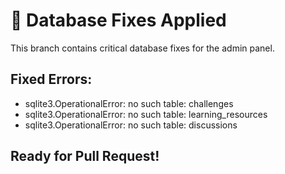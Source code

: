 # 🔧 Database Fixes Applied

This branch contains critical database fixes for the admin panel.

## Fixed Errors:
- sqlite3.OperationalError: no such table: challenges
- sqlite3.OperationalError: no such table: learning_resources  
- sqlite3.OperationalError: no such table: discussions

## Ready for Pull Request!
